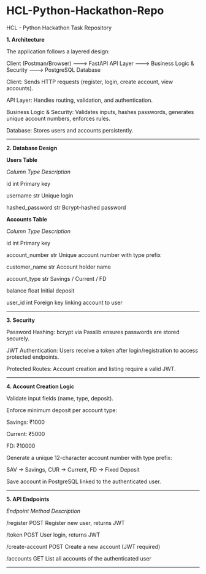 # HCL-Python-Hackathon-Repo
HCL - Python Hackathon Task Repository

**1. Architecture**

The application follows a layered design:

Client (Postman/Browser) ---> FastAPI API Layer ---> Business Logic & Security  ---> PostgreSQL Database

Client: Sends HTTP requests (register, login, create account, view accounts).

API Layer: Handles routing, validation, and authentication.

Business Logic & Security: Validates inputs, hashes passwords, generates unique account numbers, enforces rules.

Database: Stores users and accounts persistently.

----------------------------------------------------------------------------------------------------------------------------------

**2. Database Design**

**Users Table**

_Column	Type	Description_

id	int	Primary key

username	str	Unique login

hashed_password	str	Bcrypt-hashed password


**Accounts Table**

_Column	Type	Description_

id	int	Primary key

account_number	str	Unique account number with type prefix

customer_name	str	Account holder name

account_type	str	Savings / Current / FD

balance	float	Initial deposit

user_id	int	Foreign key linking account to user


----------------------------------------------------------------------------------------------------------------------------------

**3. Security**

Password Hashing: bcrypt via Passlib ensures passwords are stored securely.

JWT Authentication: Users receive a token after login/registration to access protected endpoints.

Protected Routes: Account creation and listing require a valid JWT.

----------------------------------------------------------------------------------------------------------------------------------

**4. Account Creation Logic**

Validate input fields (name, type, deposit).

Enforce minimum deposit per account type:

Savings: ₹1000

Current: ₹5000

FD: ₹10000

Generate a unique 12-character account number with type prefix:

SAV → Savings, CUR → Current, FD → Fixed Deposit

Save account in PostgreSQL linked to the authenticated user.

----------------------------------------------------------------------------------------------------------------------------------

**5. API Endpoints**

_Endpoint	       Method	  Description_

/register	       POST	    Register new user, returns JWT

/token	         POST	    User login, returns JWT

/create-account	 POST	    Create a new account (JWT required)

/accounts	       GET	    List all accounts of the authenticated user

----------------------------------------------------------------------------------------------------------------------------------

